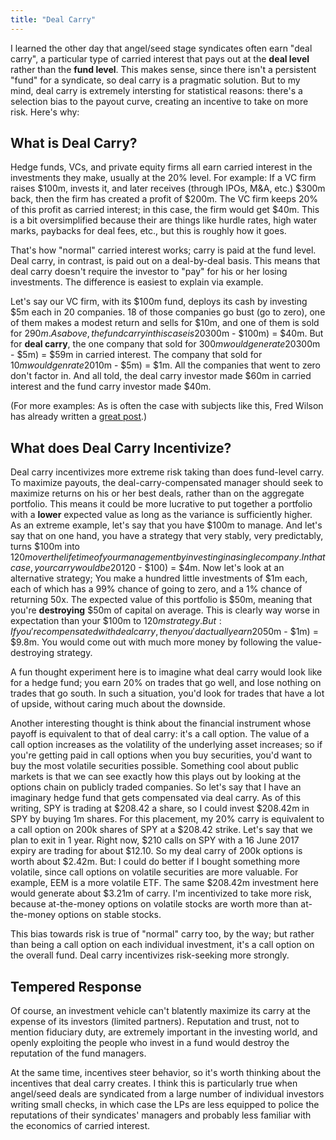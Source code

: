 ```yaml
---
title: "Deal Carry"
---
```


I learned the other day that angel/seed stage syndicates often earn "deal carry", a particular type of carried interest that pays out at the **deal level** rather than the **fund level**. This makes sense, since there isn't a persistent "fund" for a syndicate, so deal carry is a pragmatic solution. But to my mind, deal carry is extremely intersting for statistical reasons: there's a selection bias to the payout curve, creating an incentive to take on more risk. Here's why:

## What is Deal Carry?

Hedge funds, VCs, and private equity firms all earn carried interest in the investments they make, usually at the 20% level. For example: If a VC firm raises $100m, invests it, and later receives (through IPOs, M&A, etc.) $300m back, then the firm has created a profit of $200m. The VC firm keeps 20% of this profit as carried interest; in this case, the firm would get $40m. This is a bit oversimplified because their are things like hurdle rates, high water marks, paybacks for deal fees, etc., but this is roughly how it goes.

That's how "normal" carried interest works; carry is paid at the fund level. Deal carry, in contrast, is paid out on a deal-by-deal basis. This means that deal carry doesn't require the investor to "pay" for his or her losing investments. The difference is easiest to explain via example.

Let's say our VC firm, with its $100m fund, deploys its cash by investing $5m each in 20 companies. 18 of those companies go bust (go to zero), one of them makes a modest return and sells for $10m, and one of them is sold for $290m. As above, the fund carry in this case is 20% x ($300m - $100m) = $40m. But for **deal carry**, the one company that sold for $300m would generate 20% x ($300m - $5m) = $59m in carried interest. The company that sold for $10m would genrate 20% x ($10m - $5m) = $1m. All the companies that went to zero don't factor in. And all told, the deal carry investor made $60m in carried interest and the fund carry investor made $40m.

(For more examples: As is often the case with subjects like this, Fred Wilson has already written a [great post](http://avc.com/2016/02/fund-level-vs-deal-by-deal-carry/).)

## What does Deal Carry Incentivize?

Deal carry incentivizes more extreme risk taking than does fund-level carry. To maximize payouts, the deal-carry-compensated manager should seek to maximize returns on his or her best deals, rather than on the aggregate portfolio. This means it could be more lucrative to put together a portfolio with a **lower** expected value as long as the variance is sufficiently higher. As an extreme example, let's say that you have $100m to manage. And let's say that on one hand, you have a strategy that very stably, very predictably, turns $100m into $120m over the lifetime of your management by investing in a single company. In that case, your carry would be 20% x ($120 - $100) = $4m. Now let's look at an alternative strategy; You make a hundred little investments of $1m each, each of which has a 99% chance of going to zero, and a 1% chance of returning 50x. The expected value of this portfolio is $50m, meaning that you're **destroying** $50m of capital on average. This is clearly way worse in expectation than your $100m to $120m strategy. But: If you're compensated with deal carry, then you'd actually earn 20% x ($50m - $1m) = $9.8m. You would come out with much more money by following the value-destroying strategy.

A fun thought experiment here is to imagine what deal carry would look like for a hedge fund; you earn 20% on trades that go well, and lose nothing on trades that go south. In such a situation, you'd look for trades that have a lot of upside, without caring much about the downside.

Another interesting thought is think about the financial instrument whose payoff is equivalent to that of deal carry: it's a call option. The value of a call option increases as the volatility of the underlying asset increases; so if you're getting paid in call options when you buy securities, you'd want to buy the most volatile securities possible. Something cool about public markets is that we can see exactly how this plays out by looking at the options chain on publicly traded companies. So let's say that I have an imaginary hedge fund that gets compensated via deal carry. As of this writing, SPY is trading at $208.42 a share, so I could invest $208.42m in SPY by buying 1m shares. For this placement, my 20% carry is equivalent to a call option on 200k shares of SPY at a $208.42 strike. Let's say that we plan to exit in 1 year. Right now, $210 calls on SPY with a 16 June 2017 expiry are trading for about $12.10. So my deal carry of 200k options is worth about $2.42m. But: I could do better if I bought something more volatile, since call options on volatile securities are more valuable. For example, EEM is a more volatile ETF. The same $208.42m investment here would generate about $3.21m of carry. I'm incentivized to take more risk, because at-the-money options on volatile stocks are worth more than at-the-money options on stable stocks.

This bias towards risk is true of "normal" carry too, by the way; but rather than being a call option on each individual investment, it's a call option on the overall fund. Deal carry incentivizes risk-seeking more strongly.

## Tempered Response

Of course, an investment vehicle can't blatently maximize its carry at the expense of its investors (limited partners). Reputation and trust, not to mention fiduciary duty, are extremely important in the investing world, and openly exploiting the people who invest in a fund would destroy the reputation of the fund managers.

At the same time, incentives steer behavior, so it's worth thinking about the incentives that deal carry creates. I think this is particularly true when angel/seed deals are syndicated from a large number of individual investors writing small checks, in which case the LPs are less equipped to police the reputations of their syndicates' managers and probably less familiar with the economics of carried interest.


